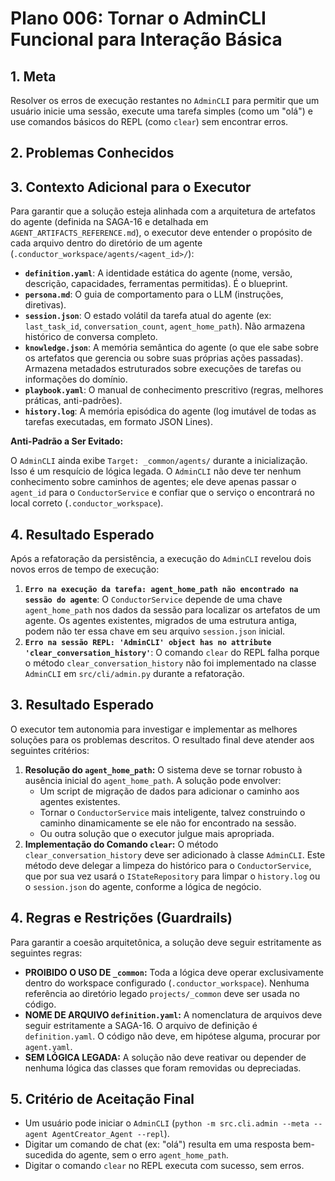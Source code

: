 # Plano 006: Tornar o AdminCLI Funcional para Interação Básica

## 1. Meta

Resolver os erros de execução restantes no `AdminCLI` para permitir que um usuário inicie uma sessão, execute uma tarefa simples (como um "olá") e use comandos básicos do REPL (como `clear`) sem encontrar erros.

## 2. Problemas Conhecidos

## 3. Contexto Adicional para o Executor

Para garantir que a solução esteja alinhada com a arquitetura de artefatos do agente (definida na SAGA-16 e detalhada em `AGENT_ARTIFACTS_REFERENCE.md`), o executor deve entender o propósito de cada arquivo dentro do diretório de um agente (`.conductor_workspace/agents/<agent_id>/`):

-   **`definition.yaml`**: A identidade estática do agente (nome, versão, descrição, capacidades, ferramentas permitidas). É o blueprint.
-   **`persona.md`**: O guia de comportamento para o LLM (instruções, diretivas).
-   **`session.json`**: O estado volátil da tarefa atual do agente (ex: `last_task_id`, `conversation_count`, `agent_home_path`). Não armazena histórico de conversa completo.
-   **`knowledge.json`**: A memória semântica do agente (o que ele sabe sobre os artefatos que gerencia ou sobre suas próprias ações passadas). Armazena metadados estruturados sobre execuções de tarefas ou informações do domínio.
-   **`playbook.yaml`**: O manual de conhecimento prescritivo (regras, melhores práticas, anti-padrões).
-   **`history.log`**: A memória episódica do agente (log imutável de todas as tarefas executadas, em formato JSON Lines).

**Anti-Padrão a Ser Evitado:**

O `AdminCLI` ainda exibe `Target: _common/agents/` durante a inicialização. Isso é um resquício de lógica legada. O `AdminCLI` não deve ter nenhum conhecimento sobre caminhos de agentes; ele deve apenas passar o `agent_id` para o `ConductorService` e confiar que o serviço o encontrará no local correto (`.conductor_workspace`).

## 4. Resultado Esperado

Após a refatoração da persistência, a execução do `AdminCLI` revelou dois novos erros de tempo de execução:

1.  **`Erro na execução da tarefa: agent_home_path não encontrado na sessão do agente`**: O `ConductorService` depende de uma chave `agent_home_path` nos dados da sessão para localizar os artefatos de um agente. Os agentes existentes, migrados de uma estrutura antiga, podem não ter essa chave em seu arquivo `session.json` inicial.
2.  **`Erro na sessão REPL: 'AdminCLI' object has no attribute 'clear_conversation_history'`**: O comando `clear` do REPL falha porque o método `clear_conversation_history` não foi implementado na classe `AdminCLI` em `src/cli/admin.py` durante a refatoração.

## 3. Resultado Esperado

O executor tem autonomia para investigar e implementar as melhores soluções para os problemas descritos. O resultado final deve atender aos seguintes critérios:

1.  **Resolução do `agent_home_path`:** O sistema deve se tornar robusto à ausência inicial do `agent_home_path`. A solução pode envolver:
    *   Um script de migração de dados para adicionar o caminho aos agentes existentes.
    *   Tornar o `ConductorService` mais inteligente, talvez construindo o caminho dinamicamente se ele não for encontrado na sessão.
    *   Ou outra solução que o executor julgue mais apropriada.
2.  **Implementação do Comando `clear`:** O método `clear_conversation_history` deve ser adicionado à classe `AdminCLI`. Este método deve delegar a limpeza do histórico para o `ConductorService`, que por sua vez usará o `IStateRepository` para limpar o `history.log` ou o `session.json` do agente, conforme a lógica de negócio.

## 4. Regras e Restrições (Guardrails)

Para garantir a coesão arquitetônica, a solução deve seguir estritamente as seguintes regras:

-   **PROIBIDO O USO DE `_common`:** Toda a lógica deve operar exclusivamente dentro do workspace configurado (`.conductor_workspace`). Nenhuma referência ao diretório legado `projects/_common` deve ser usada no código.
-   **NOME DE ARQUIVO `definition.yaml`:** A nomenclatura de arquivos deve seguir estritamente a SAGA-16. O arquivo de definição é `definition.yaml`. O código não deve, em hipótese alguma, procurar por `agent.yaml`.
-   **SEM LÓGICA LEGADA:** A solução não deve reativar ou depender de nenhuma lógica das classes que foram removidas ou depreciadas.

## 5. Critério de Aceitação Final

- Um usuário pode iniciar o `AdminCLI` (`python -m src.cli.admin --meta --agent AgentCreator_Agent --repl`).
- Digitar um comando de chat (ex: "olá") resulta em uma resposta bem-sucedida do agente, sem o erro `agent_home_path`.
- Digitar o comando `clear` no REPL executa com sucesso, sem erros.
